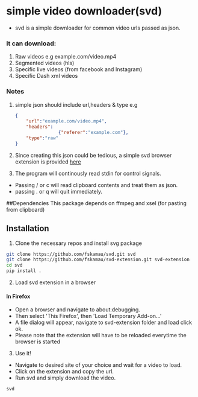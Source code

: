 # simple video downloader(svd)
- svd is a simple downloader for common video urls passed as json.

### It can download:
1. Raw videos e.g example.com/video.mp4
2. Segmented videos (hls)
3. Specific live videos (from facebook and Instagram)
4. Specific Dash xml videos

### Notes
1. simple json should include url,headers & type e.g
    ```json
    {
        "url":"example.com/video.mp4",
        "headers":
                    {"referer":"example.com"},
        "type":"raw"
    }
    ```

2. Since creating this json could be tedious, a simple svd browser extension
    is provided [here](https://github.com/fskamau/svd-extension)
	
3. The program will continously read stdin for control signals.
-  Passing / or c will read clipboard contents and treat them as json.
-  passing . or q will quit immediately.

##Dependencies
This package depends on ffmpeg and xsel (for pasting from clipboard)

## Installation
1. Clone the necessary repos and install svg package
```bash 
git clone https://github.com/fskamau/svd.git svd 
git clone https://github.com/fskamau/svd-extension.git svd-extension
cd svd
pip install .
```

2. Load svd extension in a browser
#### In Firefox 
- Open a browser and navigate to about:debugging.
- Then select 'This Firefox', then 'Load Temporary Add-on...'
- A file dialog will appear, navigate to svd-extension folder and load click ok.
- Please note that the extension will have to be reloaded everytime the browser is started

3. Use it!
- Navigate to desired site of your choice and wait for a video to load.
- Click on the extension and copy the url.
- Run svd and simply download the video.
 ```bash
svd
```




                    
